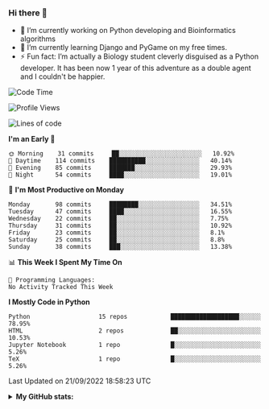 ### Hi there 👋

- 🔭 I’m currently working on Python developing and Bioinformatics algorithms
- 🌱 I’m currently learning Django and PyGame on my free times.
- ⚡ Fun fact: I’m actually a Biology student cleverly disguised as a Python developer. It has been now 1 year of this adventure as a double agent and I couldn't be happier.


<!--START_SECTION:waka-->
![Code Time](http://img.shields.io/badge/Code%20Time-25%20hrs%2046%20mins-blue)

![Profile Views](http://img.shields.io/badge/Profile%20Views-11-blue)

![Lines of code](https://img.shields.io/badge/From%20Hello%20World%20I%27ve%20Written-727%20Thousand%20lines%20of%20code-blue)

**I'm an Early 🐤** 

```text
🌞 Morning    31 commits     ██░░░░░░░░░░░░░░░░░░░░░░░   10.92% 
🌆 Daytime    114 commits    ██████████░░░░░░░░░░░░░░░   40.14% 
🌃 Evening    85 commits     ███████░░░░░░░░░░░░░░░░░░   29.93% 
🌙 Night      54 commits     ████░░░░░░░░░░░░░░░░░░░░░   19.01%

```
📅 **I'm Most Productive on Monday** 

```text
Monday       98 commits     ████████░░░░░░░░░░░░░░░░░   34.51% 
Tuesday      47 commits     ████░░░░░░░░░░░░░░░░░░░░░   16.55% 
Wednesday    22 commits     ██░░░░░░░░░░░░░░░░░░░░░░░   7.75% 
Thursday     31 commits     ██░░░░░░░░░░░░░░░░░░░░░░░   10.92% 
Friday       23 commits     ██░░░░░░░░░░░░░░░░░░░░░░░   8.1% 
Saturday     25 commits     ██░░░░░░░░░░░░░░░░░░░░░░░   8.8% 
Sunday       38 commits     ███░░░░░░░░░░░░░░░░░░░░░░   13.38%

```


📊 **This Week I Spent My Time On** 

```text
💬 Programming Languages: 
No Activity Tracked This Week

```

**I Mostly Code in Python** 

```text
Python                   15 repos            ███████████████████░░░░░░   78.95% 
HTML                     2 repos             ██░░░░░░░░░░░░░░░░░░░░░░░   10.53% 
Jupyter Notebook         1 repo              █░░░░░░░░░░░░░░░░░░░░░░░░   5.26% 
TeX                      1 repo              █░░░░░░░░░░░░░░░░░░░░░░░░   5.26%

```



 Last Updated on 21/09/2022 18:58:23 UTC
<!--END_SECTION:waka-->



<details>
  <summary> <b> My GitHub stats: </b> </summary>
  <br>
  <p align = "center">
    <img src = "https://github-readme-stats.vercel.app/api?username=ruigomesbioinf&show_icons=true"/>
  </p>
</details>

<!--
**ruigomesbioinf/ruigomesbioinf** is a ✨ _special_ ✨ repository because its `README.md` (this file) appears on your GitHub profile.
-->
